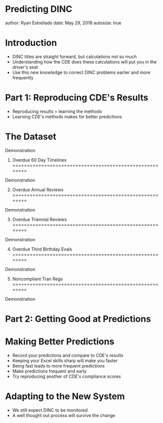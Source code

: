 Predicting DINC
========================================================
author: Ryan Estrellado
date: May 29, 2018
autosize: true

Introduction
========================================================

- DINC titles are straight forward, but calculations not so much 
- Understanding how the CDE does these calculations will put you in the driver's seat 
- Use this new knowledge to correct DINC problems earlier and 
more frequently 


Part 1: Reproducing CDE's Results 
========================================================

- Reproducing results = learning the methods 
- Learning CDE's methods makes for better predictions 


The Dataset
========================================================

Demonstration


1. Overdue 60 Day Timelines 
========================================================

Demonstration


2. Overdue Annual Reviews 
========================================================

Demonstration


3. Overdue Triennial Reviews 
========================================================

Demonstration


4. Overdue Third Birthday Evals 
========================================================

Demonstration


5. Noncompliant Tran Regs
========================================================

Demonstration


Part 2: Getting Good at Predictions 
========================================================


Making Better Predictions 
========================================================

- Record your predictions and compare to CDE's results 
- Keeping your Excel skills sharp will make you faster 
- Being fast leads to more frequent predictions 
- Make predictions frequent and early 
- Try reproducing another of CDE's compliance scores 


Adapting to the New System
========================================================

- We still expect DINC to be monitored 
- A well thought out process will survive the change 
